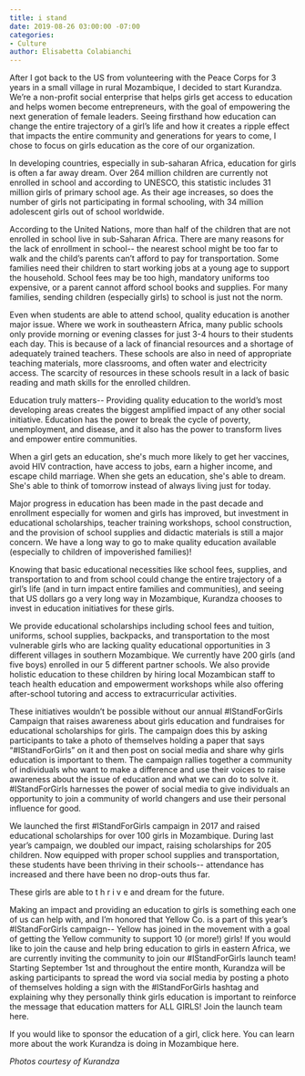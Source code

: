 ```yaml
---
title: i stand
date: 2019-08-26 03:00:00 -07:00
categories:
- Culture
author: Elisabetta Colabianchi
---
```


After I got back to the US from volunteering with the Peace Corps for 3 years in a small village in rural Mozambique, I decided to start Kurandza.  We’re a non-profit social enterprise that helps girls get access to education and helps women become entrepreneurs, with the goal of empowering the next generation of female leaders. Seeing firsthand how education can change the entire trajectory of a girl’s life and how it creates a ripple effect that impacts the entire community and generations for years to come, I chose to focus on girls education as the core of our organization.

In developing countries, especially in sub-saharan Africa, education for girls is often a far away dream. Over 264 million children are currently not enrolled in school and according to UNESCO, this statistic includes 31 million girls of primary school age. As their age increases, so does the number of girls not participating in formal schooling, with 34 million adolescent girls out of school worldwide. 

According to the United Nations, more than half of the children that are not enrolled in school live in sub-Saharan Africa. There are many reasons for the lack of enrollment in school-- the nearest school might be too far to walk and the child’s parents can’t afford to pay for transportation. Some families need their children to start working jobs at a young age to support the household. School fees may be too high, mandatory uniforms too expensive, or a parent cannot afford school books and supplies.  For many families, sending children (especially girls) to school is just not the norm. 

Even when students are able to attend school, quality education is another major issue. Where we work in southeastern Africa, many public schools only provide morning or evening classes for just 3-4 hours to their students each day.  This is because of a lack of financial resources and a shortage of adequately trained teachers. These schools are also in need of appropriate teaching materials, more classrooms, and often water and electricity access. The scarcity of resources in these schools result in a lack of basic reading and math skills for the enrolled children. 

Education truly matters-- Providing quality education to the world’s most developing areas creates the biggest amplified impact of any other social initiative. Education has the power to break the cycle of poverty, unemployment, and disease, and it also has the power to transform lives and empower entire communities.

When a girl gets an education, she's much more likely to get her vaccines, avoid HIV contraction, have access to jobs, earn a higher income, and escape child marriage. When she gets an education, she's able to dream. She's able to think of tomorrow instead of always living just for today.

Major progress in education has been made in the past decade and enrollment especially for women and girls has improved, but investment in educational scholarships, teacher training workshops, school construction, and the provision of school supplies and didactic materials is still a major concern. We have a long way to go to make quality education available (especially to children of impoverished families)!

Knowing that basic educational necessities like school fees, supplies, and transportation to and from school could change the entire trajectory of a girl’s life (and in turn impact entire families and communities), and seeing that US dollars go a very long way in Mozambique, Kurandza chooses to invest in education initiatives for these girls.

We provide educational scholarships including school fees and tuition, uniforms, school supplies, backpacks, and transportation to the most vulnerable girls who are lacking quality educational opportunities in 3 different villages in southern Mozambique.  We currently have 200 girls (and five boys) enrolled in our 5 different partner schools. We also provide holistic education to these children by hiring local Mozambican staff to teach health education and empowerment workshops while also offering after-school tutoring and access to extracurricular activities.

These initiatives wouldn’t be possible without our annual #IStandForGirls Campaign that raises awareness about girls education and fundraises for educational scholarships for girls. The campaign does this by asking participants to take a photo of themselves holding a paper that says “#IStandForGirls” on it and then post on social media and share why girls education is important to them. The campaign rallies together a community of individuals who want to make a difference and use their voices to raise awareness about the issue of education and what we can do to solve it.  #IStandForGirls harnesses the power of social media to give individuals an opportunity to join a community of world changers and use their personal influence for good.  

We launched the first #IStandForGirls campaign in 2017 and raised educational scholarships for over 100 girls in Mozambique. During last year’s campaign, we doubled our impact, raising scholarships for 205 children. Now equipped with proper school supplies and transportation, these students have been thriving in their schools-- attendance has increased and there have been no drop-outs thus far.

These girls are able to t h r i v e  and dream for the future.

Making an impact and providing an education to girls is something each one of us can help with, and I’m honored that Yellow Co. is a part of this year’s #IStandForGirls campaign-- Yellow has joined in the movement with a goal of getting the Yellow community to support 10 (or more!) girls! If you would like to join the cause and help bring education to girls in eastern Africa, we are currently inviting the community to join our #IStandForGirls launch team! Starting September 1st and throughout the entire month, Kurandza will be asking participants to spread the word via social media by posting a photo of themselves holding a sign with the #IStandForGirls hashtag and explaining why they personally think girls education is important to reinforce the message that education matters for ALL GIRLS! Join the launch team here. 

If you would like to sponsor the education of a girl, click here. You can learn more about the work Kurandza is doing in Mozambique here.

_Photos courtesy of Kurandza_